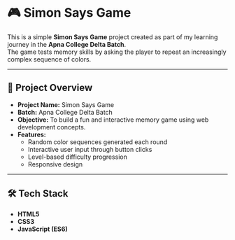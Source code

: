 # 🎮 Simon Says Game  

This is a simple **Simon Says Game** project created as part of my learning journey in the **Apna College Delta Batch**.  
The game tests memory skills by asking the player to repeat an increasingly complex sequence of colors.  

---

## 🚀 Project Overview
- **Project Name:** Simon Says Game  
- **Batch:** Apna College Delta Batch  
- **Objective:** To build a fun and interactive memory game using web development concepts.  
- **Features:**
  - Random color sequences generated each round  
  - Interactive user input through button clicks  
  - Level-based difficulty progression  
  - Responsive design  

---

## 🛠️ Tech Stack
- **HTML5**  
- **CSS3**  
- **JavaScript (ES6)**  

